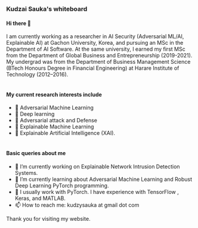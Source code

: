 ### Kudzai Sauka's whiteboard

#### Hi there 👋

I am currently working as a researcher in AI Security (Adversarial ML/AI, Explainable AI) at Gachon University, Korea, and pursuing an MSc in the Department of AI Software. At the same university, I earned my first MSc from the Department of Global Business and Entrepreneurship (2019-2021). My undergrad was from the Department of Business Management Science (BTech Honours Degree in Financial Engineering) at Harare Institute of Technology (2012–2016).
<br><br>
#### My current research interests include 
- 🔭 Adversarial Machine Learning
- 🔭 Deep learning
- 🔭 Adversarial attack and Defense
- 🔭 Explainable Machine Learning
- 🔭 Explainable Artificial Intelligence (XAI). 
<br><br>
#### Basic queries about me 

- 🔭 I’m currently working on Explainable Network Intrusion Detection Systems.
- 🌱 I’m currently learning about Adversarial Machine Learning and Robust Deep Learning PyTorch programming.
- 💬 I usually work with PyTorch. I have experience with TensorFlow , Keras, and MATLAB. 
- 📫 How to reach me: kudzysauka at gmail dot com



Thank you for visiting my website.

